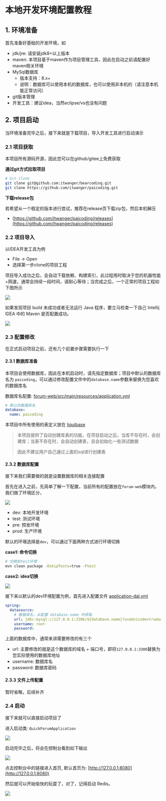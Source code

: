# 本地开发环境配置教程

## 1. 环境准备

首先准备好基础的开发环境，如

- jdk/jre: 请安装jdk8+以上版本
- maven: 本项目基于maven作为项目管理工具，因此在启动之前请配置好maven相关环境
- MySql数据库
    - 版本支持：8.x+
    - 说明：数据库可以使用本机的数据库，也可以使用非本机的（请注意本机能正常访问）
- git版本管理
- 开发工具：建议idea，当然eclipse/vs也没有问题

## 2. 项目启动

当环境准备完毕之后，接下来就是下载项目，导入开发工具进行启动演示

### 2.1 项目获取

本项目所有源码开源，因此您可以在github/gitee上免费获取

**通过git方式拉取项目**

```bash
# Git clone
git clone git@github.com:itwanger/bearcoding.git
git clone https://github.com/itwanger/paicoding.git
```

**下载release包**

若希望从一个稳定的版本进行尝试，推荐在release页下载zip包，然后本机解压

- [https://github.com/itwanger/paicoding/releases](https://github.com/itwanger/paicoding/releases)

### 2.2 项目导入

以IDEA开发工具为例

- File -> Open
- 选择第一步clone的项目工程

项目导入成功之后，会自动下载依赖、构建索引，此过程用时取决于您的机器性能+网速，通常会持续一段时间，请耐心等待；当完成之后，一个正常的项目工程如下图所示

![](https://cdn.tobebetterjavaer.com/images/20240108/afeef4e1230c423d807e175dc8fbbb2a.png)

如果发现项目 build 未成功或者无法运行 Java 程序，要立马检查一下自己 Intellij IDEA 中的 Maven 是否配置成功。

![](https://cdn.tobebetterjavaer.com/images/20240108/b9af8630c3bb4103bccf4f9c891994cc.png)


### 2.3 配置修改

在正式启动项目之前，还有几个前置步骤需要执行一下

#### 2.3.1 数据库准备

本项目会使用数据库，因此在本机启动时，请先指定数据库；项目中默认的数据库名为 `paicoding`，可以通过修改配置文件中的`database.name`参数来替换为您喜欢的数据库名

数据库名配置: [forum-web/src/main/resources/application.yml](../forum-web/src/main/resources/application.yml)

```yaml
# 默认的数据库名
database:
  name: paicoding
```

本项目中所有使用的表定义放在 [liquibase](../forum-web/src/main/resources/liquibase)

> 本项目提供了自动创建库表的功能，在项目启动之后，当库不存在时，会创建库；当表不存在时，会自动创建表，且会初始化一些测试数据
>
> 因此不建议用户自己通过上面的sql进行创建表

#### 2.3.2 数据库配置

接下来我们需要做的就是设置数据库的相关连接配置

首先在进入之前，先简单了解一下配置，当前所有的配置放在`forum-web`模块内，我们做了环境区分，

![](https://cdn.tobebetterjavaer.com/images/20240108/02c0500aba284f1aaeeb9663d844e020.png)


- dev: 本地开发环境
- test: 测试环境
- pre: 预发环境
- prod: 生产环境

默认的环境选择是`dev`，可以通过下面两种方式进行环境切换

**case1: 命令切换**

```bash
# 切换到test环境
mvn clean package -DskipTests=true -Ptest
```

**case2: idea切换**

![](https://cdn.tobebetterjavaer.com/images/20240108/ddd4af8aaf34448fa20ddb11789a94f7.png)


接下来以默认的dev环境配置为例，首先进入配置文件 [application-dal.yml](../forum-web/src/main/resources-env/dev/application-dal.yml)

```yaml
spring:
  datasource:
    # 数据库名，从配置 database.name 中获取
    url: jdbc:mysql://127.0.0.1:3306/${database.name}?useUnicode=true&characterEncoding=UTF-8&useSSL=false&serverTimezone=Asia/Shanghai
    username: root
    password:
```

上面的数据库中，通常来讲需要修改的有三个

- url: 主要修改的就是这个数据库的域名 + 端口号，即将`127.0.0.1:3306`替换为您实际使用的数据库地址
- username: 数据库名
- password: 数据库密码

#### 2.3.3 文件上传配置

暂时省略，后续补齐

### 2.4 启动

接下来就可以直接启动项目了

进入启动类: `QuickForumApplication`

![](https://cdn.tobebetterjavaer.com/images/20240108/6238d17c93d640deb0e1123d02fa270d.png)


启动完毕之后，将会在控制台看到如下输出

![](https://cdn.tobebetterjavaer.com/images/20240108/3fddd6712f0846879b445d378813a15f.png)


点击控制台中的链接进入首页, 默认首页为: [http://127.0.0.1:8080](http://127.0.0.1:8080)

然后就可以开始愉快的玩耍了，对了，记得启动 Redis。

![](https://cdn.tobebetterjavaer.com/images/20240108/9b1242b0ef6a4aec83b1951e5dd5b3b6.png)
